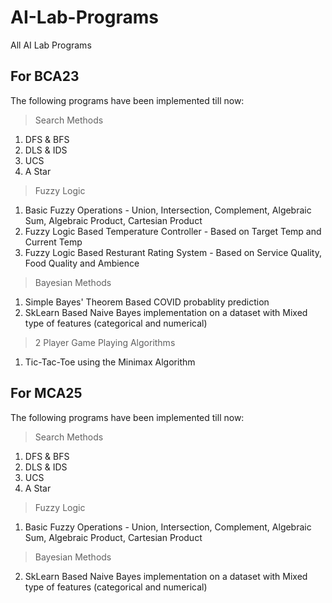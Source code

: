 # AI-Lab-Programs
All AI Lab Programs

## For BCA23
The following programs have been implemented till now:
> Search Methods
1. DFS & BFS
2. DLS & IDS
3. UCS
4. A Star
> Fuzzy Logic
1. Basic Fuzzy Operations - Union, Intersection, Complement, Algebraic Sum, Algebraic Product, Cartesian Product
2. Fuzzy Logic Based Temperature Controller - Based on Target Temp and Current Temp
3. Fuzzy Logic Based Resturant Rating System - Based on Service Quality, Food Quality and Ambience
> Bayesian Methods
1. Simple Bayes' Theorem Based COVID probablity prediction
2. SkLearn Based Naive Bayes implementation on a dataset with Mixed type of features (categorical and numerical)
> 2 Player Game Playing Algorithms
1. Tic-Tac-Toe using the Minimax Algorithm 

## For MCA25
The following programs have been implemented till now:
> Search Methods
1. DFS & BFS
2. DLS & IDS
3. UCS
4. A Star
> Fuzzy Logic
1. Basic Fuzzy Operations - Union, Intersection, Complement, Algebraic Sum, Algebraic Product, Cartesian Product
> Bayesian Methods
2. SkLearn Based Naive Bayes implementation on a dataset with Mixed type of features (categorical and numerical)